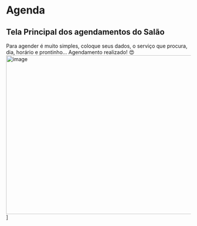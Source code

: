 # Agenda

## Tela Principal dos agendamentos do Salão

Para agender é muito simples, coloque seus dados, o serviço que procura, dia, horário e prontinho... Agendamento realizado! 😍
<img width="946" height="433" alt="image" src="https://github.com/user-attachments/assets/3c0fddee-4caa-4889-a1fc-d0fe457fc215" />]

